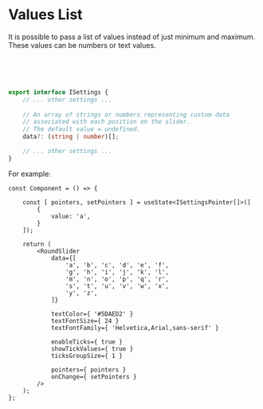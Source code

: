 # Values List

It is possible to pass a list of values instead of just minimum and maximum. These values can be numbers or text values.

<br/>
<div id="values-list-slider"></div>
<br/>
<br/>

```ts
export interface ISettings {
    // ... other settings ...
    
    // An array of strings or numbers representing custom data 
    // associated with each position on the slider. 
    // The default value = undefined.
    data?: (string | number)[];

    // ... other settings ...
}
```

For example:

```tsx
const Component = () => {

    const [ pointers, setPointers ] = useState<ISettingsPointer[]>([
        {
            value: 'a',
        }
    ]);

    return (
        <RoundSlider
            data={[
                'a', 'b', 'c', 'd', 'e', 'f',
                'g', 'h', 'i', 'j', 'k', 'l',
                'm', 'n', 'o', 'p', 'q', 'r',
                's', 't', 'u', 'v', 'w', 'x',
                'y', 'z',
            ]}

            textColor={ '#5DAED2' }
            textFontSize={ 24 }
            textFontFamily={ 'Helvetica,Arial,sans-serif' }

            enableTicks={ true }
            showTickValues={ true }
            ticksGroupSize={ 1 }

            pointers={ pointers }
            onChange={ setPointers }
        />
    );
};
```